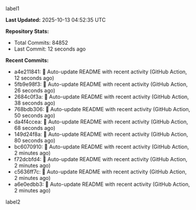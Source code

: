 
label1 
<!-- ACTIVITY_START -->
**Last Updated:** 2025-10-13 04:52:35 UTC

**Repository Stats:**
- Total Commits: 84852
- Last Commit: 12 seconds ago

**Recent Commits:**
- a4e211841: 🤖 Auto-update README with recent activity (GitHub Action, 12 seconds ago)
- 5fb9e98f3: 🤖 Auto-update README with recent activity (GitHub Action, 26 seconds ago)
- 2684c0f3a: 🤖 Auto-update README with recent activity (GitHub Action, 38 seconds ago)
- 768bdb306: 🤖 Auto-update README with recent activity (GitHub Action, 50 seconds ago)
- da4f4ccea: 🤖 Auto-update README with recent activity (GitHub Action, 68 seconds ago)
- 149d24f8a: 🤖 Auto-update README with recent activity (GitHub Action, 80 seconds ago)
- bc6070910: 🤖 Auto-update README with recent activity (GitHub Action, 2 minutes ago)
- f72dcbfd4: 🤖 Auto-update README with recent activity (GitHub Action, 2 minutes ago)
- c5636ff7c: 🤖 Auto-update README with recent activity (GitHub Action, 2 minutes ago)
- a6e0edbb3: 🤖 Auto-update README with recent activity (GitHub Action, 2 minutes ago)
<!-- ACTIVITY_END -->

label2
